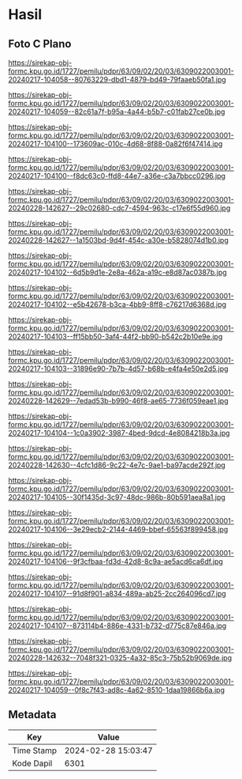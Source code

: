 # Hasil

## Foto C Plano

https://sirekap-obj-formc.kpu.go.id/1727/pemilu/pdpr/63/09/02/20/03/6309022003001-20240217-104058--80763229-dbd1-4879-bd49-79faaeb50fa1.jpg

https://sirekap-obj-formc.kpu.go.id/1727/pemilu/pdpr/63/09/02/20/03/6309022003001-20240217-104059--82c61a7f-b95a-4a44-b5b7-c01fab27ce0b.jpg

https://sirekap-obj-formc.kpu.go.id/1727/pemilu/pdpr/63/09/02/20/03/6309022003001-20240217-104100--173609ac-010c-4d68-8f88-0a82f6f47414.jpg

https://sirekap-obj-formc.kpu.go.id/1727/pemilu/pdpr/63/09/02/20/03/6309022003001-20240217-104100--f8dc63c0-ffd8-44e7-a36e-c3a7bbcc0296.jpg

https://sirekap-obj-formc.kpu.go.id/1727/pemilu/pdpr/63/09/02/20/03/6309022003001-20240228-142627--29c02680-cdc7-4594-963c-c17e6f55d960.jpg

https://sirekap-obj-formc.kpu.go.id/1727/pemilu/pdpr/63/09/02/20/03/6309022003001-20240228-142627--1a1503bd-9d4f-454c-a30e-b5828074d1b0.jpg

https://sirekap-obj-formc.kpu.go.id/1727/pemilu/pdpr/63/09/02/20/03/6309022003001-20240217-104102--6d5b9d1e-2e8a-462a-a19c-e8d87ac0387b.jpg

https://sirekap-obj-formc.kpu.go.id/1727/pemilu/pdpr/63/09/02/20/03/6309022003001-20240217-104102--e5b42678-b3ca-4bb9-8ff8-c76217d6368d.jpg

https://sirekap-obj-formc.kpu.go.id/1727/pemilu/pdpr/63/09/02/20/03/6309022003001-20240217-104103--ff15bb50-3af4-44f2-bb90-b542c2b10e9e.jpg

https://sirekap-obj-formc.kpu.go.id/1727/pemilu/pdpr/63/09/02/20/03/6309022003001-20240217-104103--31896e90-7b7b-4d57-b68b-e4fa4e50e2d5.jpg

https://sirekap-obj-formc.kpu.go.id/1727/pemilu/pdpr/63/09/02/20/03/6309022003001-20240228-142629--7edad53b-b990-46f8-ae65-7736f059eae1.jpg

https://sirekap-obj-formc.kpu.go.id/1727/pemilu/pdpr/63/09/02/20/03/6309022003001-20240217-104104--1c0a3902-3987-4bed-9dcd-4e8084218b3a.jpg

https://sirekap-obj-formc.kpu.go.id/1727/pemilu/pdpr/63/09/02/20/03/6309022003001-20240228-142630--4cfc1d86-9c22-4e7c-9ae1-ba97acde292f.jpg

https://sirekap-obj-formc.kpu.go.id/1727/pemilu/pdpr/63/09/02/20/03/6309022003001-20240217-104105--30f1435d-3c97-48dc-986b-80b591aea8a1.jpg

https://sirekap-obj-formc.kpu.go.id/1727/pemilu/pdpr/63/09/02/20/03/6309022003001-20240217-104106--3e29ecb2-2144-4469-bbef-65563f899458.jpg

https://sirekap-obj-formc.kpu.go.id/1727/pemilu/pdpr/63/09/02/20/03/6309022003001-20240217-104106--9f3cfbaa-fd3d-42d8-8c9a-ae5acd6ca6df.jpg

https://sirekap-obj-formc.kpu.go.id/1727/pemilu/pdpr/63/09/02/20/03/6309022003001-20240217-104107--91d8f901-a834-489a-ab25-2cc264096cd7.jpg

https://sirekap-obj-formc.kpu.go.id/1727/pemilu/pdpr/63/09/02/20/03/6309022003001-20240217-104107--873114b4-886e-4331-b732-d775c87e846a.jpg

https://sirekap-obj-formc.kpu.go.id/1727/pemilu/pdpr/63/09/02/20/03/6309022003001-20240228-142632--7048f321-0325-4a32-85c3-75b52b9069de.jpg

https://sirekap-obj-formc.kpu.go.id/1727/pemilu/pdpr/63/09/02/20/03/6309022003001-20240217-104059--0f8c7f43-ad8c-4a62-8510-1daa19866b6a.jpg


## Metadata

| Key        | Value               |
| ---------- | ------------------- |
| Time Stamp | 2024-02-28 15:03:47 |
| Kode Dapil | 6301                |



